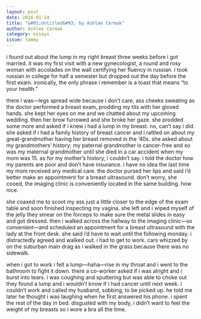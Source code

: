 ```yaml
---
layout: post 
date: 2016-01-24
title: "&#91;Untitled&#93; by Ashlee Cermak"
author: Ashlee Cermak
category: essays
issue: tammy
---
```

i found out about the lump in my right breast three weeks before i got married. it was my first visit with a new gynecologist, a round and rosy woman with accolades on the wall certifying her fluency in russian. i took russian in college for half a semester but dropped out the day before the first exam. ironically, the only phrase i remember is a toast that means “to your health.”

there i was—legs spread wide because i don’t care, ass cheeks sweating as the doctor performed a breast exam, prodding my tits with her gloved hands. she kept her eyes on me and we chatted about my upcoming wedding. then her brow furrowed and she broke her gaze. she prodded some more and asked if i knew i had a lump in my breast. no, can’t say i did. she asked if i had a family history of breast cancer and i rattled on about my great-grandmother having her breast removed in the ‘40s. she asked about my grandmothers’ history; my paternal grandmother is cancer-free and so was my maternal grandmother until she died in a car accident when my mom was 15\. as for my mother’s history, i couldn’t say. i told the doctor how my parents are poor and don’t have insurance. i have no idea the last time my mom received any medical care. the doctor pursed her lips and said i’d better make an appointment for a breast ultrasound. don’t worry, she cooed, the imaging clinic is conveniently located in the same building. how nice.

she coaxed me to scoot my ass just a little closer to the edge of the exam table and soon finished inspecting my vagina. she left and i wiped myself of the jelly they smear on the forceps to make sure the metal slides in easy and got dressed. then i walked across the hallway to the imaging clinic—so convenient—and scheduled an appointment for a breast ultrasound with the lady at the front desk. she said i’d have to wait until the following monday. i distractedly agreed and walked out. i had to get to work. cars whizzed by on the suburban main drag as i walked in the grass because there was no sidewalk.

when i got to work i felt a lump—haha—rise in my throat and i went to the bathroom to fight it down. there a co-worker asked if i was alright and i burst into tears. i was coughing and sputtering but was able to choke out they found a lump and i wouldn’t know if i had cancer until next week. i couldn’t work and called my husband, sobbing, to be picked up. he told me later he thought i was laughing when he first answered his phone. i spent the rest of the day in bed. disgusted with my body, i didn’t want to feel the weight of my breasts so i wore a bra all the time.